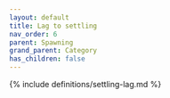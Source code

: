 ```yaml
---
layout: default
title: Lag to settling
nav_order: 6
parent: Spawning
grand_parent: Category
has_children: false
---
```

{% include definitions/settling-lag.md %}
